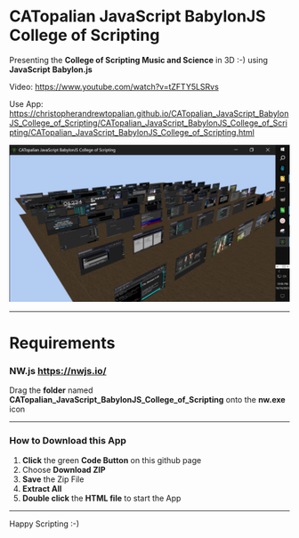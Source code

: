 # CATopalian JavaScript BabylonJS College of Scripting
Presenting the **College of Scripting Music and Science** in 3D :-) using **JavaScript** **Babylon.js**

Video: https://www.youtube.com/watch?v=tZFTY5LSRvs

Use App: https://christopherandrewtopalian.github.io/CATopalian_JavaScript_BabylonJS_College_of_Scripting/CATopalian_JavaScript_BabylonJS_College_of_Scripting/CATopalian_JavaScript_BabylonJS_College_of_Scripting.html

![001](CATopalian_JavaScript_BabylonJS_College_of_Scripting/src/media/textures/screenshots/CATopalian_JavaScript_BabylonJS_College_of_Scripting_001.PNG)

---

# Requirements
### NW.js https://nwjs.io/

Drag the **folder** named **CATopalian_JavaScript_BabylonJS_College_of_Scripting** onto the **nw.exe** icon

---

### How to Download this App
1. **Click** the green **Code Button** on this github page
2. Choose **Download ZIP**
3. **Save** the Zip File
4. **Extract All**
5. **Double click** the **HTML file** to start the App

---

Happy Scripting :-)

